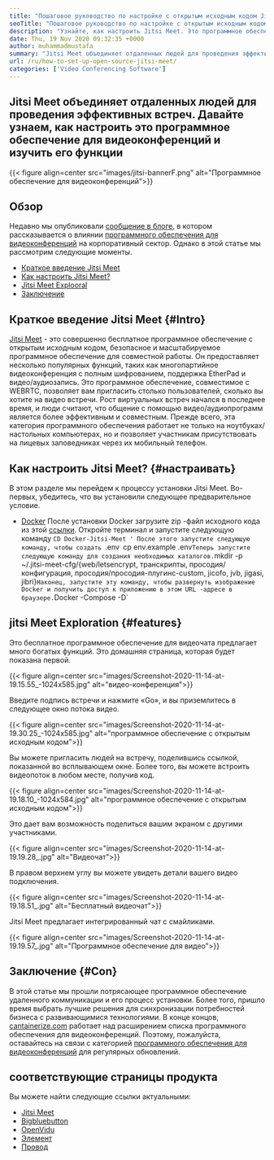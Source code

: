 ```yaml
---
title: "Пошаговое руководство по настройке с открытым исходным кодом Jitsi Meet" 
seoTitle: "Пошаговое руководство по настройке с открытым исходным кодом Jitsi Meet" 
description: "Узнайте, как настроить Jitsi Meet. Это программное обеспечение для видеоконференций с открытым исходным кодом, предназначенное для удовлетворения потребностей в удаленной коммуникации и предлагает мощные функции" 
date: Thu, 19 Nov 2020 09:32:35 +0000
author: muhammadmustafa
summary: "Jitsi Meet объединяет отдаленных людей для проведения эффективных встреч. Давайте узнаем, как настроить это программное обеспечение для видеоконференций и изучить его функции" 
url: /ru/how-to-set-up-open-source-jitsi-meet/
categories: ['Video Conferencing Software']
---
```


## Jitsi Meet объединяет отдаленных людей для проведения эффективных встреч. Давайте узнаем, как настроить это программное обеспечение для видеоконференций и изучить его функции

{{< figure align=center src="images/jitsi-bannerF.png" alt="Программное обеспечение для видеоконференций">}}


## Обзор
Недавно мы опубликовали [сообщение в блоге][1], в котором рассказывается о влиянии [программного обеспечения для видеоконференций][2] на корпоративный сектор. Однако в этой статье мы рассмотрим следующие моменты.
  * [Краткое введение Jitsi Meet][3]
  * [Как настроить Jitsi Meet?][4]
  * [Jitsi Meet Explooral][5]
  * [Заключение][6]

## Краткое введение Jitsi Meet   {#Intro}
[Jitsi Meet][7] - это совершенно бесплатное программное обеспечение с открытым исходным кодом, безопасное и масштабируемое программное обеспечение для совместной работы. Он предоставляет несколько популярных функций, таких как многопартийное видеоконференция с полным шифрованием, поддержка EtherPad и видео/аудиозапись. Это программное обеспечение, совместимое с WEBRTC, позволяет вам пригласить столько пользователей, сколько вы хотите на видео встречи.
Рост виртуальных встреч начался в последнее время, и люди считают, что общение с помощью видео/аудиопрограмм является более эффективным и совместным. Прежде всего, эта категория программного обеспечения работает не только на ноутбуках/настольных компьютерах, но и позволяет участникам присутствовать на лицевых заповедниках через их мобильный телефон.

## Как настроить Jitsi Meet?   {#настраивать}
В этом разделе мы перейдем к процессу установки Jitsi Meet. Во-первых, убедитесь, что вы установили следующее предварительное условие.
  * [Docker][8]
После установки Docker загрузите zip -файл исходного кода из этой [ссылки][9].
Откройте терминал и запустите следующую команду
`CD Docker-Jitsi-Meet '
После этого запустите следующую команду, чтобы создать `.env`
`cp env.example .env`
Теперь запустите следующую команду для создания необходимых каталогов.
`mkdir -p ~/.jitsi-meet-cfg/{web/letsencrypt, транскрипты, просодия/конфигурация, просодия/просодия-плугинс-custom, jicofo, jvb, jigasi, jibri}`
Наконец, запустите эту команду, чтобы развернуть изображение Docker и получить доступ к приложению в этом URL -адресе в браузере.
`Docker -Compose -D`

## jitsi Meet Exploration   {#features}
Это бесплатное программное обеспечение для видеочата предлагает много богатых функций. Это домашняя страница, которая будет показана первой.

{{< figure align=center src="images/Screenshot-2020-11-14-at-19.15.55_-1024x585.jpg" alt="видео-конференция">}}

Введите подпись встречи и нажмите «Go», и вы приземлитесь в следующее окно потока видео.

{{< figure align=center src="images/Screenshot-2020-11-14-at-19.30.25_-1024x585.jpg" alt="программное обеспечение с открытым исходным кодом">}}

Вы можете пригласить людей на встречу, поделившись ссылкой, показанной во всплывающем окне. Более того, вы можете встроить видеопоток в любом месте, получив код.

{{< figure align=center src="images/Screenshot-2020-11-14-at-19.18.10_-1024x584.jpg" alt="программное обеспечение с открытым исходным кодом">}}

Это дает вам возможность поделиться вашим экраном с другими участниками.

{{< figure align=center src="images/Screenshot-2020-11-14-at-19.19.28_.jpg" alt="Видеочат">}}

В правом верхнем углу вы можете увидеть детали вашего видео подключения.

{{< figure align=center src="images/Screenshot-2020-11-14-at-19.18.51_.jpg" alt="Бесплатный видеочат">}}

Jitsi Meet предлагает интегрированный чат с смайликами.

{{< figure align=center src="images/Screenshot-2020-11-14-at-19.19.57_.jpg" alt="Программное обеспечение для видео">}}


## Заключение   {#Con}
В этой статье мы прошли потрясающее программное обеспечение удаленного коммуникации и его процесс установки. Более того, пришло время выбрать лучшие решения для синхронизации потребностей бизнеса с развивающимися технологиями. В конце концов, [cantainerize.com][10] работает над расширением списка программного обеспечения для видеоконференций. Поэтому, пожалуйста, оставайтесь на связи с категорией [программного обеспечения для видеоконференций][2] для регулярных обновлений.

## соответствующие страницы продукта
Вы можете найти следующие ссылки актуальными:
  * [Jitsi Meet][7]
  * [Bigbluebutton][11]
  * [OpenVidu][12]
  * [Элемент][13]
  * [Провод][14]

  
[1]: https://blog.containerize.com/video-conferencing-software/video-conferencing-apps-how-it-benefits-your-business/
[2]: https://products.containerize.com/video-conferencing/
[3]: #intro
[4]: #setup
[5]: #features
[6]: #con
[7]: https://products.containerize.com/video-conferencing/jitsi
[8]: https://www.docker.com/products/docker-desktop
[9]: https://github.com/jitsi/docker-jitsi-meet/releases/tag/stable-5142
[10]: https://www.containerize.com/
[11]: https://products.containerize.com/video-conferencing/bigbluebutton
[12]: https://products.containerize.com/video-conferencing/openvidu
[13]: https://products.containerize.com/video-conferencing/element
[14]: https://products.containerize.com/video-conferencing/wire
